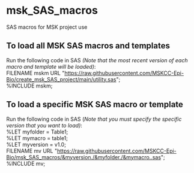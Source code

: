 # msk_SAS_macros
SAS macros for MSK project use

## To load all MSK SAS macros and templates  
Run the following code in SAS *(Note that the most recent version of each macro and template will be loaded)*:  
FILENAME mskm URL "https://raw.githubusercontent.com/MSKCC-Epi-Bio/create_msk_SAS_project/main/utility.sas";  
%INCLUDE mskm;  

## To load a specific MSK SAS macro or template  
Run the following code in SAS (*Note that you must specify the specific version that you want to load)*:  
%LET myfolder = Table1;  
%LET mymacro = table1;  
%LET myversion = v1.0;  
FILENAME mv URL "https://raw.githubusercontent.com/MSKCC-Epi-Bio/msk_SAS_macros/&myversion./&myfolder./&mymacro..sas";  
%INCLUDE mv;   
